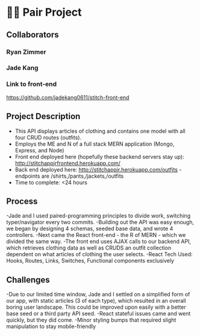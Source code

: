 # 👨‍💻 Pair Project
## Collaborators
### Ryan Zimmer
### Jade Kang
### Link to front-end
https://github.com/jadekang0611/stitch-front-end
## Project Description
- This API displays articles of clothing and contains one model with all four CRUD routes (outfits).
- Employs the ME and N of a full stack MERN application (Mongo, Express, and Node)
- Front end deployed here (hopefully these backend servers stay up): http://stitchappjrfrontend.herokuapp.com/
- Back end deployed here: http://stitchappjr.herokuapp.com/outfits - endpoints are /shirts,/pants,/jackets,/outfits
- Time to complete: <24 hours

## Process
-Jade and I used paired-programming principles to divide work, switching typer/navigator every two commits.
-Building out the API was easy enough, we began by designing 4 schemas, seeded base data, and wrote 4 controllers.
-Next came the React front-end - the R of MERN - which we divided the same way.
-The front end uses AJAX calls to our backend API, which retrieves clothing data as well as CRUDS an outfit collection dependent on what articles of clothing the user selects.
-React Tech Used: Hooks, Routes, Links, Switches, Functional components exclusively

## Challenges
-Due to our limited time window, Jade and I settled on a simplified form of our app, with static articles (3 of each type), which resulted in an overall boring user landscape. This could be improved upon easily with a better base seed or a third party API seed.
-React stateful issues came and went quickly, but they did come. 
-Minor styling bumps that required slight manipulation to stay mobile-friendly 




